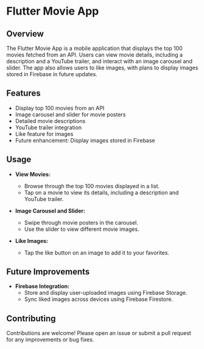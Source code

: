 # Flutter Movie App

## Overview

The Flutter Movie App is a mobile application that displays the top 100 movies fetched from an API. Users can view movie details, including a description and a YouTube trailer, and interact with an image carousel and slider. The app also allows users to like images, with plans to display images stored in Firebase in future updates.

## Features

- Display top 100 movies from an API
- Image carousel and slider for movie posters
- Detailed movie descriptions
- YouTube trailer integration
- Like feature for images
- Future enhancement: Display images stored in Firebase

## Usage

- **View Movies:**
  - Browse through the top 100 movies displayed in a list.
  - Tap on a movie to view its details, including a description and YouTube trailer.

- **Image Carousel and Slider:**
  - Swipe through movie posters in the carousel.
  - Use the slider to view different movie images.

- **Like Images:**
  - Tap the like button on an image to add it to your favorites.

## Future Improvements

- **Firebase Integration:**
  - Store and display user-uploaded images using Firebase Storage.
  - Sync liked images across devices using Firebase Firestore.

## Contributing

Contributions are welcome! Please open an issue or submit a pull request for any improvements or bug fixes.

